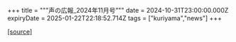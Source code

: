 +++
title = """声の広報_2024年11月号"""
date = 2024-10-31T23:00:00.000Z
expiryDate = 2025-01-22T22:18:52.714Z
tags = ["kuriyama","news"]
+++


[[source]](https://www.town.kuriyama.hokkaido.jp/site/koho/29277.html)
